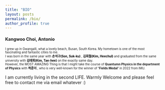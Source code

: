```yaml
---
title: "BIO"
layout: posts
permalink: /bio/
author_profile: true
---
```


<h4 class="page__title" itemprop="headline">Kangwoo Choi, Antonio</h4>

<body>
<p style="font-size:0.7em;">I grew up in Gwangalli, what a lovely beach, Busan, South Korea. My hometown is one of the most fascinating and fantastic cities to me.<br>
  I was born in the same year with 
  <a style="text-decoration:none;" href="https://www.imdb.com/name/nm7027783/"><b><font color="black">손석구(Son, Suk-ku)</font></b></a>
  , 
  <a style="text-decoration:none;" href="https://www.instagram.com/kimheenim?igsh=emhwNnM2YXJ2aTNp"><b><font color="black">김희철(Kim, Heechul)</font></b></a>
  and graduated from the same university with
  <a style="text-decoration:none;" href="https://www.imdb.com/name/nm1454896/"><b><font color="black">김태희(Kim, Tae-hee)</font></b></a>
  on the exactly same day.<br>
  However, the MOST AMAZING Thing is that I might take the course of <b>Quantumn Physics in the department of Physics</b> with 
  <a style="text-decoration:none;" href="https://web.math.princeton.edu/~huh/"><b><font color="black">허준이</font></b></a>
  , who is very well-known for the winner of <b>'Fields Medal'</b> in 2022 from IMU.<br>

  I am currently living in the second LIFE. Warmly Welcome and please feel free to contact me via email whatever :)
</p>
</body>




